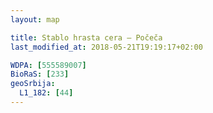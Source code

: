 ```yaml
---
layout: map

title: Stablo hrasta cera – Počeča
last_modified_at: 2018-05-21T19:19:17+02:00

WDPA: [555589007]
BioRaS: [233]
geoSrbija:
  L1_182: [44]
---
```

